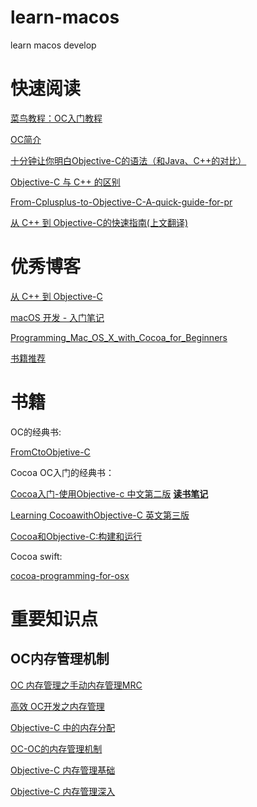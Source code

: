 # learn-macos
learn macos develop

# 快速阅读

[菜鸟教程：OC入门教程](https://www.runoob.com/w3cnote/objective-c-tutorial.html)

[OC简介](https://zh.wikipedia.org/wiki/Objective-C)

[十分钟让你明白Objective-C的语法（和Java、C++的对比）](https://blog.csdn.net/totogo2010/article/details/7632384)

[Objective-C 与 C++ 的区别](https://blog.csdn.net/ji5ji/article/details/51121094)

[From-Cplusplus-to-Objective-C-A-quick-guide-for-pr](https://www.codeproject.com/Articles/770577/From-Cplusplus-to-Objective-C-A-quick-guide-for-pr)

[从 C++ 到 Objective-C的快速指南(上文翻译)](https://www.oschina.net/translate/from-cplusplus-to-objective-c-a-quick-guide)

# 优秀博客
[从 C++ 到 Objective-C](https://www.devbean.net/category/objective-c/page/2/)

[macOS 开发 - 入门笔记](https://blog.csdn.net/lovechris00/article/details/72779076)

[Programming_Mac_OS_X_with_Cocoa_for_Beginners](https://en.wikibooks.org/wiki/Programming_Mac_OS_X_with_Cocoa_for_Beginners)

[书籍推荐](https://www.cnblogs.com/pugang/p/4657799.html)

# 书籍
OC的经典书:

[FromCtoObjetive-C](https://lincode.github.io/docs/FromCtoObjetive-C.pdf)

Cocoa OC入门的经典书：

[Cocoa入门-使用Objective-c 中文第二版](https://www.jb51.net/books/459308.html#downintro2) **[读书笔记](https://blog.csdn.net/dongdongdongjl/article/details/7907596)**

[Learning CocoawithObjective-C 英文第三版](https://doc.lagout.org/programmation/Multi-Language/Learning%20Cocoa%20with%20Objective-C%20%283rd.ed.%29%20%5BButtfield-Addison%20%26%20Manning%202013-01-03%5D.pdf)

[Cocoa和Objective-C:构建和运行](https://www.amazon.cn/dp/B01441RI6Y/ref=sr_1_5?__mk_zh_CN=%E4%BA%9A%E9%A9%AC%E9%80%8A%E7%BD%91%E7%AB%99&keywords=Objective-c&qid=1571762878&s=books&sr=1-5)

Cocoa swift:

[cocoa-programming-for-osx](https://legacy.gitbook.com/book/josercc/cocoa-programming-for-osx/details)

# 重要知识点

## OC内存管理机制
[OC 内存管理之手动内存管理MRC](https://www.cnblogs.com/oc-bowen/p/5053039.html)

[高效 OC开发之内存管理](https://blog.csdn.net/wangyanchang21/article/details/79356164)

[Objective-C 中的内存分配](https://hit-alibaba.github.io/interview/iOS/ObjC-Basic/MM.html)

[OC-OC的内存管理机制](https://www.jianshu.com/p/6a5be7bf04d5)

[Objective-C 内存管理基础](https://www.jianshu.com/p/954bb5f73aa7)

[Objective-C 内存管理深入](https://www.jianshu.com/p/b6967956660c)


